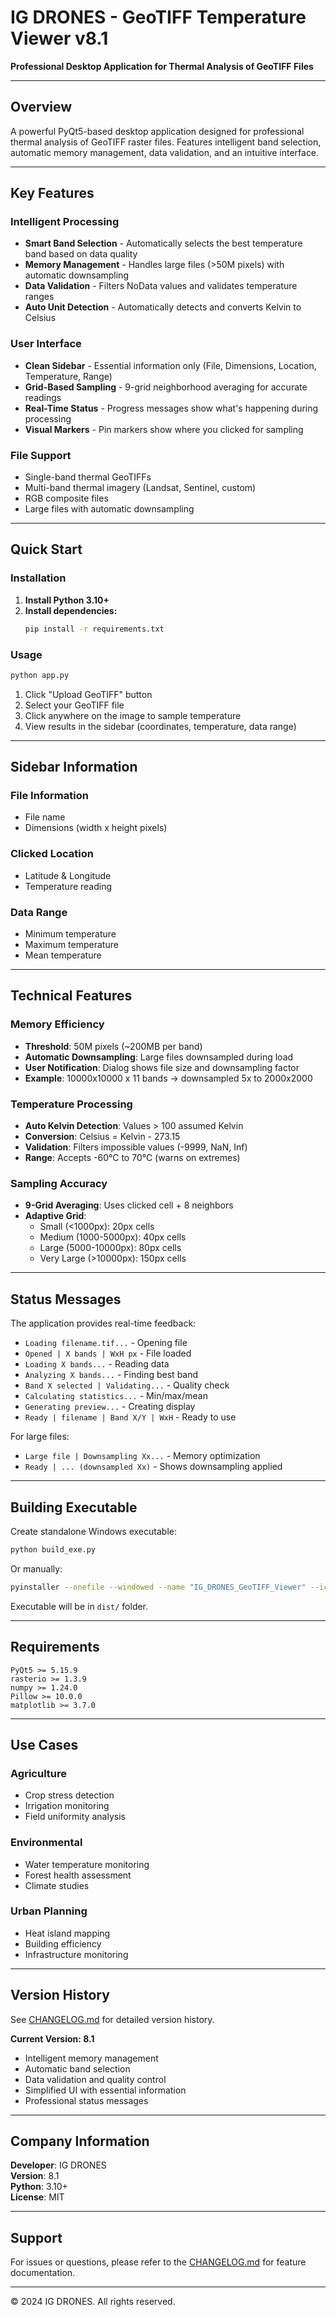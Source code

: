 # IG DRONES - GeoTIFF Temperature Viewer v8.1

**Professional Desktop Application for Thermal Analysis of GeoTIFF Files**

---

## Overview

A powerful PyQt5-based desktop application designed for professional thermal analysis of GeoTIFF raster files. Features intelligent band selection, automatic memory management, data validation, and an intuitive interface.

---

## Key Features

### Intelligent Processing
- **Smart Band Selection** - Automatically selects the best temperature band based on data quality
- **Memory Management** - Handles large files (>50M pixels) with automatic downsampling
- **Data Validation** - Filters NoData values and validates temperature ranges
- **Auto Unit Detection** - Automatically detects and converts Kelvin to Celsius

### User Interface
- **Clean Sidebar** - Essential information only (File, Dimensions, Location, Temperature, Range)
- **Grid-Based Sampling** - 9-grid neighborhood averaging for accurate readings
- **Real-Time Status** - Progress messages show what's happening during processing
- **Visual Markers** - Pin markers show where you clicked for sampling

### File Support
- Single-band thermal GeoTIFFs
- Multi-band thermal imagery (Landsat, Sentinel, custom)
- RGB composite files
- Large files with automatic downsampling

---

## Quick Start

### Installation

1. **Install Python 3.10+**
2. **Install dependencies:**
   ```bash
   pip install -r requirements.txt
   ```

### Usage

```bash
python app.py
```

1. Click "Upload GeoTIFF" button
2. Select your GeoTIFF file
3. Click anywhere on the image to sample temperature
4. View results in the sidebar (coordinates, temperature, data range)

---

## Sidebar Information

### File Information
- File name
- Dimensions (width x height pixels)

### Clicked Location
- Latitude & Longitude
- Temperature reading

### Data Range
- Minimum temperature
- Maximum temperature
- Mean temperature

---

## Technical Features

### Memory Efficiency
- **Threshold**: 50M pixels (~200MB per band)
- **Automatic Downsampling**: Large files downsampled during load
- **User Notification**: Dialog shows file size and downsampling factor
- **Example**: 10000x10000 x 11 bands → downsampled 5x to 2000x2000

### Temperature Processing
- **Auto Kelvin Detection**: Values > 100 assumed Kelvin
- **Conversion**: Celsius = Kelvin - 273.15
- **Validation**: Filters impossible values (-9999, NaN, Inf)
- **Range**: Accepts -60°C to 70°C (warns on extremes)

### Sampling Accuracy
- **9-Grid Averaging**: Uses clicked cell + 8 neighbors
- **Adaptive Grid**: 
  - Small (<1000px): 20px cells
  - Medium (1000-5000px): 40px cells
  - Large (5000-10000px): 80px cells
  - Very Large (>10000px): 150px cells

---

## Status Messages

The application provides real-time feedback:

- `Loading filename.tif...` - Opening file
- `Opened | X bands | WxH px` - File loaded
- `Loading X bands...` - Reading data
- `Analyzing X bands...` - Finding best band
- `Band X selected | Validating...` - Quality check
- `Calculating statistics...` - Min/max/mean
- `Generating preview...` - Creating display
- `Ready | filename | Band X/Y | WxH` - Ready to use

For large files:
- `Large file | Downsampling Xx...` - Memory optimization
- `Ready | ... (downsampled Xx)` - Shows downsampling applied

---

## Building Executable

Create standalone Windows executable:

```bash
python build_exe.py
```

Or manually:

```bash
pyinstaller --onefile --windowed --name "IG_DRONES_GeoTIFF_Viewer" --icon=logo/igdrones.ico app.py
```

Executable will be in `dist/` folder.

---

## Requirements

```
PyQt5 >= 5.15.9
rasterio >= 1.3.9
numpy >= 1.24.0
Pillow >= 10.0.0
matplotlib >= 3.7.0
```

---

## Use Cases

### Agriculture
- Crop stress detection
- Irrigation monitoring
- Field uniformity analysis

### Environmental
- Water temperature monitoring
- Forest health assessment
- Climate studies

### Urban Planning
- Heat island mapping
- Building efficiency
- Infrastructure monitoring

---

## Version History

See [CHANGELOG.md](CHANGELOG.md) for detailed version history.

**Current Version: 8.1**
- Intelligent memory management
- Automatic band selection
- Data validation and quality control
- Simplified UI with essential information
- Professional status messages

---

## Company Information

**Developer**: IG DRONES  
**Version**: 8.1  
**Python**: 3.10+  
**License**: MIT  

---

## Support

For issues or questions, please refer to the [CHANGELOG.md](CHANGELOG.md) for feature documentation.

---

© 2024 IG DRONES. All rights reserved.
